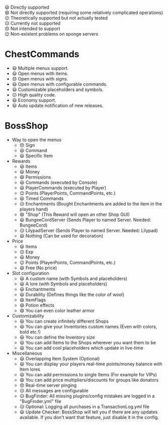 :smiley: Directly supported  
:smile: Not directly supported (requiring some relatively complicated operations)  
:confused: Theoretically supported but not actually tested  
:disappointed_relieved: Currently not supported  
:disappointed: Not intended to support  
:wink: Non-existent problems on sponge servers  

# ChestCommands

* :smiley: Multiple menus support.
* :smiley: Open menus with items.
* :disappointed: Open menus with signs.
* :smiley: Open menus with configurable commands.
* :smiley: Customizable placeholders and symbols.
* :confused: High quality code.
* :smiley: Economy support.
* :smiley: Auto update notification of new releases.

# BossShop

* Way to open the menus
    * :disappointed: Sign
    * :smiley: Command
    * :smiley: Specific Item
* Rewards
    * :smiley: Items
    * :smiley: Money
    * :smile: Permissions
    * :smiley: Commands (executed by Console)
    * :smiley: PlayerCommands (executed by Player)
    * :wink: Points (PlayerPoints, CommandPoints, etc.)
    * :smiley: Timed Commands
    * :disappointed_relieved: Enchantments (Bought Enchantments are added to the item in the players hand)
    * :smile: "Shop" (This Reward will open an other Shop GUI)
    * :smiley: BungeeCordServer (Sends Player to named Server. Needed: BungeeCord)
    * :disappointed_relieved: LilypadServer (Sends Player to named Server. Needed: Lilypad)
    * :smiley: Nothing (Can be used for decoration)
* Price
    * :smiley: Items
    * :confused: Exp
    * :smiley: Money
    * :wink: Points (PlayerPoints, CommandPoints, etc.)
    * :smiley: Free (No price)
* Slot configuration
    * :smiley: A custom name (with Symbols and placeholders)
    * :smiley: A lore (with Symbols and placeholders)
    * :smiley: Enchantments
    * :smiley: Durability (Defines things like the color of wool)
    * :smile: ItemFlags
    * :smile: Potion effects
    * :smile: You can even color leather armor
* Customizability
    * :smiley: You can create infinitely different Shops
    * :smiley: You can give your Inventories custom names (Even with colors, bold etc.!)
    * :smiley: You can define the Inventory size
    * :smiley: You can add Items to the Shops wherever you want them to be
    * :smiley: You can add cool placeholders which update in live-time
* Miscellaneous
    * :smiley: Overlapping Item System (Optional)
    * :smiley: You can display your players real-time points/money balance with Item lores
    * :smiley: You can add permissions to single Items (For example for VIPs)
    * :smile: You can add price multipliers/discounts for groups like donators
    * :disappointed: Real-time server pinging
    * :disappointed_relieved: All messages are configurable
    * :disappointed_relieved: BugFinder: All missing plugins/config mistakes are logged in a "BugFinder.yml" file
    * :disappointed_relieved: Optional: Logging all purchases in a TransactionLog.yml file
    * :smiley: Update Checker: BossShop will tell you if there are any updates available. If you don't want that feature, just disable it in the config.